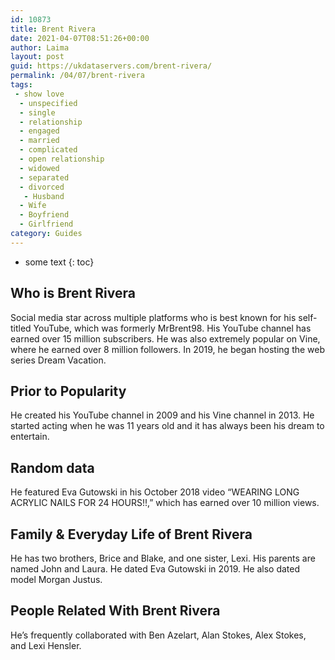 ```yaml
---
id: 10873
title: Brent Rivera
date: 2021-04-07T08:51:26+00:00
author: Laima
layout: post
guid: https://ukdataservers.com/brent-rivera/
permalink: /04/07/brent-rivera
tags:
 - show love
  - unspecified
  - single
  - relationship
  - engaged
  - married
  - complicated
  - open relationship
  - widowed
  - separated
  - divorced
   - Husband
  - Wife
  - Boyfriend
  - Girlfriend
category: Guides
---
```


* some text
{: toc}


## Who is Brent Rivera
                  
                  
                  
Social media star across multiple platforms who is best known for his self-titled YouTube, which was formerly MrBrent98. His YouTube channel has earned over 15 million subscribers. He was also extremely popular on Vine, where he earned over 8 million followers. In 2019, he began hosting the web series Dream Vacation.
                  
              
            
              
            
                
                
                
## Prior to Popularity
                  
                  
                  
He created his YouTube channel in 2009 and his Vine channel in 2013. He started acting when he was 11 years old and it has always been his dream to entertain. 
                  
              
            
              
            
                
                
                
## Random data
                  
                  
                  
He featured Eva Gutowski in his October 2018 video &#8220;WEARING LONG ACRYLIC NAILS FOR 24 HOURS!!,&#8221; which has earned over 10 million views. 
                  
              
            
              
            
                
                
                
## Family & Everyday Life of Brent Rivera
                  
                  
                  
He has two brothers, Brice and Blake, and one sister, Lexi. His parents are named John and Laura. He dated Eva Gutowski in 2019. He also dated model Morgan Justus.
                  
              
            
              
            
                
                
                
## People Related With Brent Rivera
                  
                  
                  
He&#8217;s frequently collaborated with Ben Azelart, Alan Stokes, Alex Stokes, and Lexi Hensler.
                  
              
            
              
            
                
              
            
              
              
            
            
              
            
          
          
          